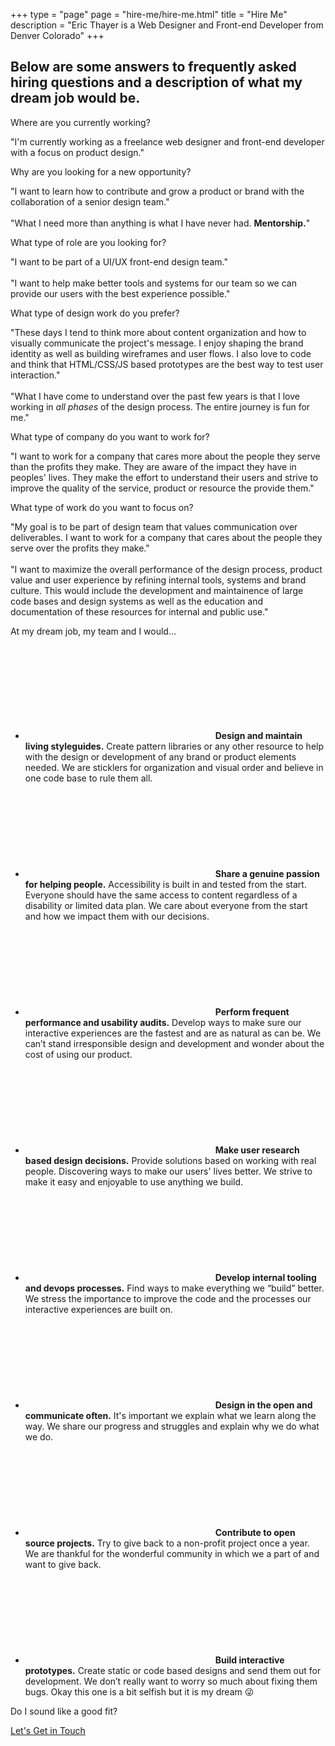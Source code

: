 +++
type = "page"
page = "hire-me/hire-me.html"
title = "Hire Me"
description = "Eric Thayer is a Web Designer and Front-end Developer from Denver Colorado"
+++

<div class="container text-block mw-48em p2 pt-2">

  <h2 class="h4 mb-3 mr-ml-a mw-25em text-center lg-pr-pl-2">Below are some answers to frequently asked hiring questions and a description of what my dream job would be.</h2>

  <p class="question">
    <span>Where are you currently working?</span>
  </p>

  <p class="answer">"I'm currently working as a freelance web designer and front-end developer with a focus on product design."</p>

  <p class="question bg-rust">
    <span>Why are you looking for a new opportunity?</span>
  </p>

  <p class="answer">"I want to learn how to contribute and grow a product or brand with the collaboration of a senior design team."<br><br>    "What I need more than anything is what I have never had. <strong class="text-md-r">Mentorship.</strong>"</p>

  <p class="question bg-purple">
    <span>What type of role are you looking for?</span>
  </p>

  <p class="answer">
    "I want to be part of a UI/UX front-end design team."<br><br> "I want to help make better tools and systems for our team
    so we can provide our users with the best experience possible."</p>

  <p class="question bg-teal">
    <span>What type of design work do you prefer?</span>
  </p>

  <p class="answer">"These days I tend to think more about content organization and how to visually communicate the project's message. I enjoy
    shaping the brand identity as well as building wireframes and user flows. I also love to code and think that HTML/CSS/JS
    based prototypes are the best way to test user interaction."<br><br>"What I have come to understand over the past few
    years is that I love working in <em>all phases</em> of the design process. The entire journey is fun for me."</p>

  <p class="question bg-pink">
    <span>What type of company do you want to work for?</span>
  </p>

  <p class="answer">
    "I want to work for a company that cares more about the people they serve than the profits they make. They are aware of the
    impact they have in peoples' lives. They make the effort to understand their users and strive to improve the quality
    of the service, product or resource the provide them."</p>

  <p class="question bg-green">
    <span>What type of work do you want to focus on?</span>
  </p>

  <p class="answer">
    "My goal is to be part of design team that values communication over deliverables. I want to work for a company that cares
    about the people they serve over the profits they make."<br><br>"I want to maximize the overall performance of the
    design process, product value and user experience by refining internal tools, systems and brand culture. This would include
    the development and maintainence of large code bases and design systems as well as the education and documentation of
    these resources for internal and public use."</p>



  <p class="h4 mb-2 text-center">At my dream job, my team and I would…</p>

  <ul class="grid-list">
    <li>
      <svg class="icon c-blue">
        <use xlink:href="#icon-draw" />
      </svg>
      <span><strong>Design and maintain living styleguides.</strong> Create pattern libraries or any other resource to help with the design or development of any brand or product elements needed. We are sticklers for organization and visual order and believe in one code base to rule them all.</span>
    </li>
    <li>
      <svg class="icon c-green">
        <use xlink:href="#icon-people" />
      </svg>
      <span><strong>Share a genuine passion for helping people.</strong> Accessibility is built in and tested from the start. Everyone should have the same access to content regardless of a disability or limited data plan. We care about everyone from the start and how we impact them with our decisions.</span>
    </li>
    <li>
      <svg class="icon icon-audits c-orange">
        <use xlink:href="#icon-audits" />
      </svg>
      <span><strong>Perform frequent performance and usability audits.</strong> Develop ways to make sure our interactive experiences are the fastest and are as natural as can be. We can’t stand irresponsible design and development and wonder about the cost of using our product.</span>
    </li>
    <li>
      <svg class="icon c-purple">
        <use xlink:href="#icon-touch" />
      </svg>
      <span><strong>Make user research based design decisions.</strong> Provide solutions based on working with real people. Discovering ways to make our users' lives better. We strive to make it easy and enjoyable to use anything we build.</span>
    </li>
    <li>
      <svg class="icon c-blue-rich">
        <use xlink:href="#icon-tools-alt" />
      </svg>
      <span><strong>Develop internal tooling and devops processes.</strong> Find ways to make everything we “build” better. We stress the importance to improve the code and the processes our interactive experiences are built on.</span>
    </li>
    <li>
      <svg class="icon c-rust">
        <use xlink:href="#icon-chat" />
      </svg>
      <span><strong>Design in the open and communicate often.</strong> It's important we explain what we learn along the way. We share our progress and struggles and explain why we do what we do.</span>
    </li>
    <li>
      <svg class="icon c-yellow">
        <use xlink:href="#icon-puzzle" />
      </svg>
      <span><strong>Contribute to open source projects.</strong> Try to give back to a non-profit project once a year. We are thankful for the wonderful community
                    in which we a part of and want to give back.</span>
    </li>
    <li>
      <svg class="icon icon-top-adjust c-pink">
        <use xlink:href="#icon-devices-alt" />
      </svg>
      <span><strong>Build interactive prototypes.</strong> Create static or code based designs and send them out for development. We don’t really want to worry so much about fixing them bugs. Okay this one is a bit selfish but it is my dream 😜</span>
    </li>
  </ul>

  <p class="mb-0 text-center">Do I sound like a good fit?</p>

  <a href="contact.html" class="cta-link mb-0 pt-0">Let's Get in Touch</a>

</div>